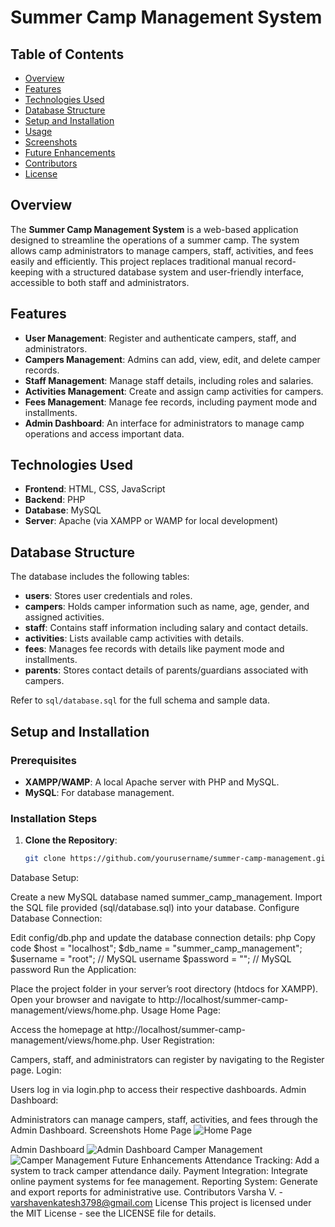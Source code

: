 # Summer Camp Management System

## Table of Contents
- [Overview](#overview)
- [Features](#features)
- [Technologies Used](#technologies-used)
- [Database Structure](#database-structure)
- [Setup and Installation](#setup-and-installation)
- [Usage](#usage)
- [Screenshots](#screenshots)
- [Future Enhancements](#future-enhancements)
- [Contributors](#contributors)
- [License](#license)

## Overview
The **Summer Camp Management System** is a web-based application designed to streamline the operations of a summer camp. The system allows camp administrators to manage campers, staff, activities, and fees easily and efficiently. This project replaces traditional manual record-keeping with a structured database system and user-friendly interface, accessible to both staff and administrators.

## Features
- **User Management**: Register and authenticate campers, staff, and administrators.
- **Campers Management**: Admins can add, view, edit, and delete camper records.
- **Staff Management**: Manage staff details, including roles and salaries.
- **Activities Management**: Create and assign camp activities for campers.
- **Fees Management**: Manage fee records, including payment mode and installments.
- **Admin Dashboard**: An interface for administrators to manage camp operations and access important data.

## Technologies Used
- **Frontend**: HTML, CSS, JavaScript
- **Backend**: PHP
- **Database**: MySQL
- **Server**: Apache (via XAMPP or WAMP for local development)

## Database Structure
The database includes the following tables:

- **users**: Stores user credentials and roles.
- **campers**: Holds camper information such as name, age, gender, and assigned activities.
- **staff**: Contains staff information including salary and contact details.
- **activities**: Lists available camp activities with details.
- **fees**: Manages fee records with details like payment mode and installments.
- **parents**: Stores contact details of parents/guardians associated with campers.

Refer to `sql/database.sql` for the full schema and sample data.

## Setup and Installation

### Prerequisites
- **XAMPP/WAMP**: A local Apache server with PHP and MySQL.
- **MySQL**: For database management.

### Installation Steps

1. **Clone the Repository**:
   ```bash
   git clone https://github.com/yourusername/summer-camp-management.git

Database Setup:

Create a new MySQL database named summer_camp_management.
Import the SQL file provided (sql/database.sql) into your database.
Configure Database Connection:

Edit config/db.php and update the database connection details:
php
Copy code
$host = "localhost";
$db_name = "summer_camp_management";
$username = "root"; // MySQL username
$password = "";      // MySQL password
Run the Application:

Place the project folder in your server’s root directory (htdocs for XAMPP).
Open your browser and navigate to http://localhost/summer-camp-management/views/home.php.
Usage
Home Page:

Access the homepage at http://localhost/summer-camp-management/views/home.php.
User Registration:

Campers, staff, and administrators can register by navigating to the Register page.
Login:

Users log in via login.php to access their respective dashboards.
Admin Dashboard:

Administrators can manage campers, staff, activities, and fees through the Admin Dashboard.
Screenshots
Home Page
![Home Page](https://github.com/VarshaVenky/summer-camp-management/blob/master/assets/images/Homepage.png)

Admin Dashboard
![Admin Dashboard](https://github.com/VarshaVenky/summer-camp-management/blob/master/assets/images/Adminhomepage.png)
Camper Management
![Camper Management](https://github.com/VarshaVenky/summer-camp-management/blob/master/assets/images/Camperenrollment.png)
Future Enhancements
Attendance Tracking: Add a system to track camper attendance daily.
Payment Integration: Integrate online payment systems for fee management.
Reporting System: Generate and export reports for administrative use.
Contributors
Varsha V. - varshavenkatesh3798@gmail.com
License
This project is licensed under the MIT License - see the LICENSE file for details.

